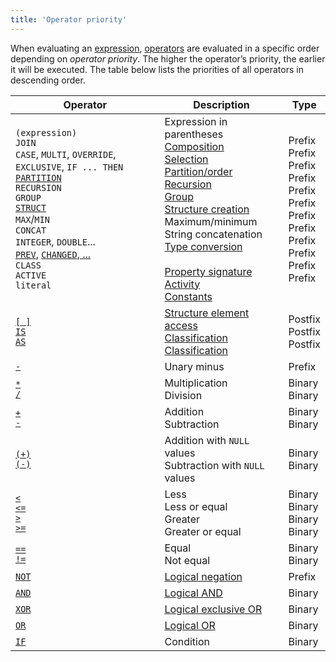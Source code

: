 ```yaml
---
title: 'Operator priority'
---
```


When evaluating an [expression](Expression.md), [operators](Operators.md) are evaluated in a specific order depending on *operator priority*. The higher the operator’s priority, the earlier it will be executed. The table below lists the priorities of all operators in descending order.

|Operator|Description|Type|
|---|---|---|
|`(expression)`<br/>`JOIN`<br/>`CASE`, `MULTI`, `OVERRIDE`, `EXCLUSIVE`, `IF ... THEN`<br/>[`PARTITION`](PARTITION_operator.md)<br/>`RECURSION`<br/>`GROUP`<br/>[`STRUCT`](STRUCT_operator.md)<br/>`MAX`/`MIN`<br/>`CONCAT`<br/>`INTEGER`, `DOUBLE`...<br/>[`PREV`](PREV_operator.md), [`CHANGED`, ...](Change_operators.md)<br/>`CLASS`<br/>`ACTIVE`<br/>`literal`|Expression in parentheses<br/>[Composition](Composition_JOIN_.md)<br/>[Selection](Selection_CASE_IF_MULTI_OVERRIDE_EXCLUSIVE_.md)<br/>[Partition/order](Partitioning_sorting_PARTITION_..._ORDER_.md)<br/>[Recursion](Recursion_RECURSION_.md)<br/>[Group](Grouping_GROUP_.md)<br/>[Structure creation](Structure_operations_STRUCT_.md)<br/>Maximum/minimum<br/>String concatenation<br/>[Type conversion](Type_conversion.md)<br/><br/>[Property signature](Property_signature_CLASS_.md)<br/>[Activity](Activity_ACTIVE_.md)<br/> [Constants](Constant.md)|<br/>Prefix<br/>Prefix<br/>Prefix<br/>Prefix<br/>Prefix<br/>Prefix<br/>Prefix<br/>Prefix<br/>Prefix<br/>Prefix<br/>Prefix<br/>Prefix<br/><br/>|
|[`[ ]`](Operator_.md)<br/>[`IS`](IS_AS_operators.md)<br/>[`AS`](IS_AS_operators.md)|[Structure element access](Structure_operations_STRUCT_.md)<br/>[Classification](Classification_IS_AS_.md)<br/>[Classification](Classification_IS_AS_.md)|Postfix<br/>Postfix<br/>Postfix|
|[`-`](Arithmetic_operators.md)|Unary minus|Prefix|
|[`*`](Arithmetic_operators.md)<br/>[`/`](Arithmetic_operators.md)|Multiplication<br/>Division|Binary<br/>Binary|
|[`+`](Arithmetic_operators.md)<br/>[`-`](Arithmetic_operators.md)|Addition<br/>Subtraction|Binary<br/>Binary|
|[`(+)`](Arithmetic_operators.md)<br/>[`(-)`](Arithmetic_operators.md)|Addition with `NULL` values<br/>Subtraction with `NULL` values|Binary<br/>Binary|
|[`<`](Comparison_operators.md)<br/>[`<=`](Comparison_operators.md)<br/>[`>`](Comparison_operators.md)<br/>[`>=`](Comparison_operators.md)|Less<br/>Less or equal<br/>Greater<br/>Greater or equal|Binary<br/>Binary<br/>Binary<br/>Binary|
|[`==`](Comparison_operators.md)<br/>[`!=`](Comparison_operators.md)|Equal<br/>Not equal|Binary<br/>Binary|
|[`NOT`](AND_OR_NOT_XOR_operators.md)|[Logical negation](Logical_operators_AND_OR_NOT_XOR_.md)|Prefix|
|[`AND`](AND_OR_NOT_XOR_operators.md)|[Logical AND](Logical_operators_AND_OR_NOT_XOR_.md)|Binary|
|[`XOR`](AND_OR_NOT_XOR_operators.md)|[Logical exclusive OR](Logical_operators_AND_OR_NOT_XOR_.md)|Binary|
|[`OR`](AND_OR_NOT_XOR_operators.md)|[Logical OR](Logical_operators_AND_OR_NOT_XOR_.md)|Binary|
|[`IF`](IF_operator.md)|Condition|Binary|
 
